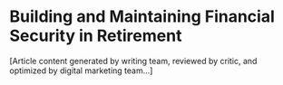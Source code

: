 # Building and Maintaining Financial Security in Retirement

[Article content generated by writing team, reviewed by critic, and optimized by digital marketing team...]